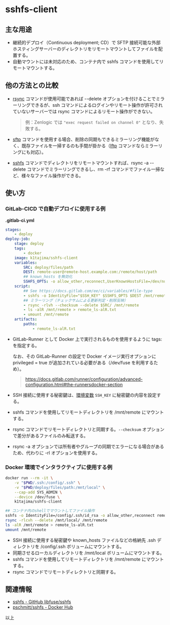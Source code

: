 # sshfs-client

## 主な用途

* 継続的デプロイ（Continuous deployment; CD）で SFTP 接続可能な外部ホスティングサーバーのディレクトリをリモートマウントしてファイルを配置する。
* 自動マウントには未対応のため、コンテナ内で sshfs コマンドを使用してリモートマウントする。

## 他の方法との比較

* [rsync][rsync] コマンドが使用可能であれば --delete オプションを付けることでミラーリングできるが、ssh コマンドによるログインやリモート操作が許可されていないサーバーでは rsync コマンドによるリモート操作ができない。

  > 例：Zenlogic では `"exec request failed on channel 0"` となり、失敗する。

* [sftp][sftp] コマンドを使用する場合、削除の同期もできるミラーリング機能がなく、既存ファイルを一掃するのも手間が掛かる（[lftp][lftp] コマンドならミラーリングにも対応）。
* [sshfs][sshfs] コマンドでディレクトリをリモートマウントすれば、rsync -a --delete コマンドでミラーリングできるし、rm -rf コマンドでファイル一掃など、様々なファイル操作ができる。

[rsync]: https://linux.die.net/man/1/rsync
[sftp]: https://linux.die.net/man/1/sftp
[lftp]: https://linux.die.net/man/1/lftp
[sshfs]: https://linux.die.net/man/1/sshfs

## 使い方

### GitLab-CICD で自動デプロイに使用する例

**.gitlab-ci.yml**

```yml
stages:
    - deploy
deploy-job:
    stage: deploy
    tags:
        - docker
    image: k1tajima/sshfs-client
    variables:
        SRC: deploy/files/path
        DEST: remote-user@remote-host.example.com:/remote/host/path
        ## known_hosts を無効化
        SSHFS_OPTS: -o allow_other,reconnect,UserKnownHostsFile=/dev/null,StrictHostKeyChecking=no
    script:
        ## See https://docs.gitlab.com/ee/ci/variables/#file-type
        - sshfs -o IdentityFile="$SSH_KEY" $SSHFS_OPTS $DEST /mnt/remote
        ## ミラーリング（チェックサムによる更新判定・削除反映）
        - rsync -rlvh --checksum --delete $SRC/ /mnt/remote
        - ls -alR /mnt/remote > remote_ls-alR.txt
        - umount /mnt/remote
    artifacts:
        paths:
            - remote_ls-alR.txt
```

* GitLab-Runner として Docker 上で実行されるものを使用するように tags: を指定する。

  なお、その GitLab-Runner の設定で Docker イメージ実行オプションに privileged = true が追加されている必要がある（/dev/fuse を利用するため）。

    > https://docs.gitlab.com/runner/configuration/advanced-configuration.html#the-runnersdocker-section

* SSH 接続に使用する秘密鍵は、[環境変数][file-type-variables] `SSH_KEY` に秘密鍵の内容を設定する。
* sshfs コマンドを使用してリモートディレクトリを /mnt/remote にマウントする。
* rsync コマンドでリモートディレクトリと同期する。`--checksum` オプションで差分があるファイルのみ転送する。
* rsync -a オプションでは所有者やグループの同期でエラーになる場合があるため、代わりに -rl オプションを使用する。

[file-type-variables]: https://docs.gitlab.com/ee/ci/variables/#file-type

### Docker 環境でインタラクティブに使用する例

```bash
docker run --rm -it \
    -v "$PWD/.ssh:/config/.ssh" \
    -v "$PWD/deploy/files/path:/mnt/local" \
    --cap-add SYS_ADMIN \
    --device /dev/fuse \
    k1tajima/sshfs-client

## コンテナ内のshellでマウントしてファイル操作
sshfs -o IdentityFile=/config/.ssh/id_rsa -o allow_other,reconnect remote-user@remote-host.example.com:/remote/host/path /mnt/remote
rsync -rlcvh --delete /mnt/local/ /mnt/remote
ls -alR /mnt/remote > remote_ls-alR.txt
umount /mnt/remote
```

* SSH 接続に使用する秘密鍵や known_hosts ファイルなどの格納先 .ssh ディレクトリを /config/.ssh ボリュームにマウントする。
* 同期させるローカルディレクトリを /mnt/local ボリュームにマウントする。
* sshfs コマンドを使用してリモートディレクトリを /mnt/remote にマウントする。
* rsync コマンドでリモートディレクトリと同期する。

## 関連情報

* [sshfs - GitHub libfuse/sshfs](https://github.com/libfuse/sshfs)
* [pschmitt/sshfs - Docker Hub](https://hub.docker.com/r/pschmitt/sshfs)

以上
